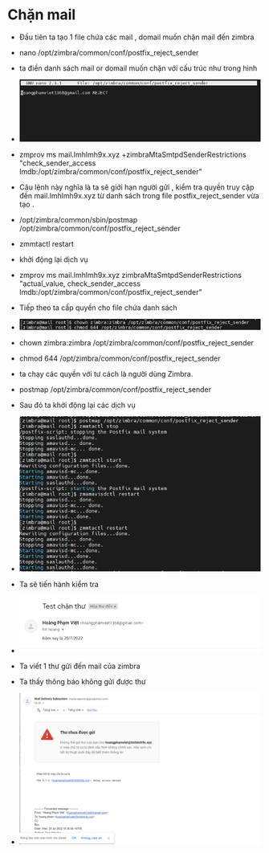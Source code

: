 # Chặn mail
- Đầu tiên ta tạo 1 file chứa các mail , domail muốn chặn mail đến zimbra 
- nano /opt/zimbra/common/conf/postfix_reject_sender
- ta điền danh sách mail or domail muốn chặn với cấu trúc như trong hình 

- <img src="img/1.png">
- zmprov ms mail.lmhlmh9x.xyz​​ +zimbraMtaSmtpdSenderRestrictions "check_sender_access lmdb:/opt/zimbra/common/conf/postfix_reject_sender"

- Câu lệnh này nghĩa là ta sẽ giới hạn người gửi , kiểm tra quyền truy cập đến mail.lmhlmh9x.xyz từ danh sách trong file postfix_reject_sender vừa tạo .
- /opt/zimbra/common/sbin/postmap /opt/zimbra/common/conf/postfix_reject_sender
- zmmtactl restart
- khởi động lại dịch vụ
-  zmprov ms mail.lmhlmh9x.xyz zimbraMtaSmtpdSenderRestrictions "actual_value, check_sender_access lmdb:/opt/zimbra/common/conf/postfix_reject_sender"
- Tiếp theo ta cấp quyền cho file chứa danh sách 
- <img src="img/2.png">
- chown zimbra:zimbra /opt/zimbra/common/conf/postfix_reject_sender
- chmod 644 /opt/zimbra/common/conf/postfix_reject_sender
- ta chạy các quyền với tư cách là người dùng Zimbra.
- postmap /opt/zimbra/common/conf/postfix_reject_sender
- Sau đó ta khởi động lại các dịch vụ 
- <img src="img/3.png">
- Ta sẽ tiến hành kiểm tra 
- <img src="img/4.png">
- Ta viết 1 thư gửi đến mail của zimbra
- Ta thấy thông báo không gửi được thư
- <img src="img/5.png">


